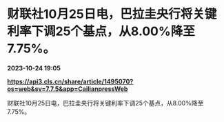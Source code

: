 # 财联社10月25日电，巴拉圭央行将关键利率下调25个基点，从8.00%降至7.75%。

**2023-10-24 19:05**

**https://api3.cls.cn/share/article/1495070?os=web&sv=7.7.5&app=CailianpressWeb**

财联社10月25日电，巴拉圭央行将关键利率下调25个基点，从8.00%降至7.75%。